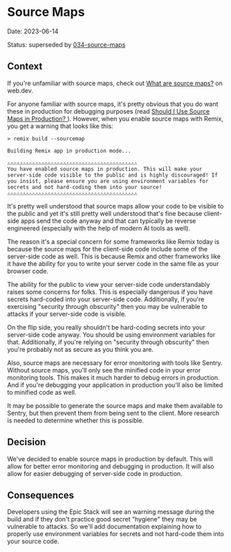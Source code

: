 # Source Maps

Date: 2023-06-14

Status: superseded by [034-source-maps](034-source-maps.md)

## Context

If you're unfamiliar with source maps, check out
[What are source maps?](https://web.dev/source-maps/) on web.dev.

For anyone familiar with source maps, it's pretty obvious that you do want these
in production for debugging purposes (read
[Should I Use Source Maps in Production? ](https://css-tricks.com/should-i-use-source-maps-in-production/)).
However, when you enable source maps with Remix, you get a warning that looks
like this:

```
> remix build --sourcemap

Building Remix app in production mode...

⚠️⚠️⚠️⚠️⚠️⚠️⚠️⚠️⚠️⚠️⚠️⚠️⚠️⚠️⚠️⚠️⚠️⚠️⚠️⚠️⚠️⚠️⚠️⚠️⚠️⚠️⚠️⚠️⚠️⚠️⚠️⚠️⚠️⚠️⚠️⚠️⚠️⚠️⚠️⚠️⚠️⚠️
You have enabled source maps in production. This will make your server-side code visible to the public and is highly discouraged! If you insist, please ensure you are using environment variables for secrets and not hard-coding them into your source!
⚠️⚠️⚠️⚠️⚠️⚠️⚠️⚠️⚠️⚠️⚠️⚠️⚠️⚠️⚠️⚠️⚠️⚠️⚠️⚠️⚠️⚠️⚠️⚠️⚠️⚠️⚠️⚠️⚠️⚠️⚠️⚠️⚠️⚠️⚠️⚠️⚠️⚠️⚠️⚠️⚠️⚠️
```

It's pretty well understood that source maps allow your code to be visible to
the public and yet it's still pretty well understood that's fine because
client-side apps send the code anyway and that can typically be reverse
engineered (especially with the help of modern AI tools as well).

The reason it's a special concern for some frameworks like Remix today is
because the source maps for the client-side code include some of the server-side
code as well. This is because Remix and other frameworks like it have the
ability for you to write your server code in the same file as your browser code.

The ability for the public to view your server-side code understandably raises
some concerns for folks. This is especially dangerous if you have secrets
hard-coded into your server-side code. Additionally, if you're exercising
"security through obscurity" then you may be vulnerable to attacks if your
server-side code is visible.

On the flip side, you really shouldn't be hard-coding secrets into your
server-side code anyway. You should be using environment variables for that.
Additionally, if you're relying on "security through obscurity" then you're
probably not as secure as you think you are.

Also, source maps are necessary for error monitoring with tools like Sentry.
Without source maps, you'll only see the minified code in your error monitoring
tools. This makes it much harder to debug errors in production. And if you're
debugging your application in production you'll also be limited to minified code
as well.

It may be possible to generate the source maps and make them available to
Sentry, but then prevent them from being sent to the client. More research is
needed to determine whether this is possible.

## Decision

We've decided to enable source maps in production by default. This will allow
for better error monitoring and debugging in production. It will also allow for
easier debugging of server-side code in production.

## Consequences

Developers using the Epic Stack will see an warning message during the build and
if they don't practice good secret "hygiene" they may be vulnerable to attacks.
So we'll add documentation explaining how to properly use environment variables
for secrets and not hard-code them into your source code.
